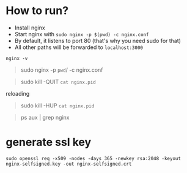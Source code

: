 
# How to run?

- Install nginx
- Start nginx with `sudo nginx -p $(pwd) -c nginx.conf`
- By default, it listens to port 80 (that's why you need sudo for that)
- All other paths will be forwarded to `localhost:3000`


`nginx -v`

> sudo nginx -p `pwd`/ -c nginx.conf

> sudo kill -QUIT `cat nginx.pid`

reloading

> sudo kill -HUP `cat nginx.pid`


> ps aux | grep nginx

# generate ssl key
`sudo openssl req -x509 -nodes -days 365 -newkey rsa:2048 -keyout nginx-selfsigned.key -out nginx-selfsigned.crt`